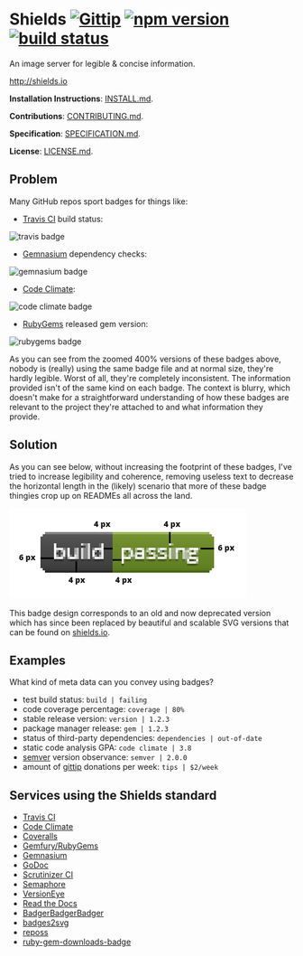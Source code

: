 # Shields [![Gittip](http://img.shields.io/gittip/shields.svg)](https://www.gittip.com/Shields/) [![npm version](http://img.shields.io/npm/v/gh-badges.svg)](https://npmjs.org/package/gh-badges) [![build status](http://img.shields.io/travis/badges/shields.svg)](https://travis-ci.org/badges/shields)

An image server for legible & concise information.

<http://shields.io>

**Installation Instructions**:
[INSTALL.md](INSTALL.md).

**Contributions**:
[CONTRIBUTING.md](CONTRIBUTING.md).

**Specification**:
[SPECIFICATION.md](spec/SPECIFICATION.md).

**License**:
[LICENSE.md](LICENSE.md).


## Problem
Many GitHub repos sport badges for things like:
- [Travis CI](https://travis-ci.org/) build status:

![travis badge](http://f.cl.ly/items/2H233M0I0T43313c3h0C/Screen%20Shot%202013-01-30%20at%202.45.30%20AM.png)

- [Gemnasium](https://gemnasium.com/) dependency checks:

![gemnasium badge](http://f.cl.ly/items/2j1D2R0q2C3s1x2y3k09/Screen%20Shot%202013-01-30%20at%202.46.10%20AM.png)

- [Code Climate](http://codeclimate.com):

![code climate badge](http://f.cl.ly/items/0H2O1A3q2b3j1D2i0M3j/Screen%20Shot%202013-01-30%20at%202.46.47%20AM.png)

- [RubyGems](http://rubygems.org) released gem version:

![rubygems badge](http://f.cl.ly/items/443X21151h1V301s2s3a/Screen%20Shot%202013-01-30%20at%202.47.10%20AM.png)

As you can see from the zoomed 400% versions of these badges above, nobody is (really) using the same badge file and at normal size, they're hardly legible. Worst of all, they're completely inconsistent. The information provided isn't of the same kind on each badge. The context is blurry, which doesn't make for a straightforward understanding of how these badges are relevant to the project they're attached to and what information they provide.

## Solution
As you can see below, without increasing the footprint of these badges, I've tried to increase legibility and coherence, removing useless text to decrease the horizontal length in the (likely) scenario that more of these badge thingies crop up on READMEs all across the land.

![Badge design](spec/proportions.png)

This badge design corresponds to an old and now deprecated version which has since been replaced by beautiful and scalable SVG versions that can be found on [shields.io](http://shields.io).

## Examples

What kind of meta data can you convey using badges?

- test build status: `build | failing`
- code coverage percentage: `coverage | 80%`
- stable release version: `version | 1.2.3`
- package manager release: `gem | 1.2.3`
- status of third-party dependencies: `dependencies | out-of-date`
- static code analysis GPA: `code climate | 3.8`
- [semver](http://semver.org/) version observance: `semver | 2.0.0`
- amount of [gittip](http://gittip.com) donations per week: `tips | $2/week`


## Services using the Shields standard
- [Travis CI](https://github.com/travis-ci/travis-ci/issues/630#issuecomment-38054967)
- [Code Climate](https://codeclimate.com/changelog/510d4fde56b102523a0004bf)
- [Coveralls](https://coveralls.io/r/kaize/nastachku)
- [Gemfury/RubyGems](http://badge.fury.io/)
- [Gemnasium](http://support.gemnasium.com/forums/236528-general/suggestions/5518400-use-svg-for-badges-so-they-still-look-sharp-on-r)
- [GoDoc](https://godoc.org/)
- [Scrutinizer CI](https://scrutinizer-ci.com/)
- [Semaphore](https://semaphoreapp.com)
- [VersionEye][]
- [Read the Docs](https://readthedocs.org/)
- [BadgerBadgerBadger][gem]
- [badges2svg][]
- [reposs][]
- [ruby-gem-downloads-badge][]

[gem]: https://github.com/badges/badgerbadgerbadger
[badges2svg]: https://github.com/bfontaine/badges2svg
[reposs]: https://github.com/rexfinn/reposs
[VersionEye]: https://www.versioneye.com/
[ruby-gem-downloads-badge]: https://github.com/bogdanRada/ruby-gem-downloads-badge/

